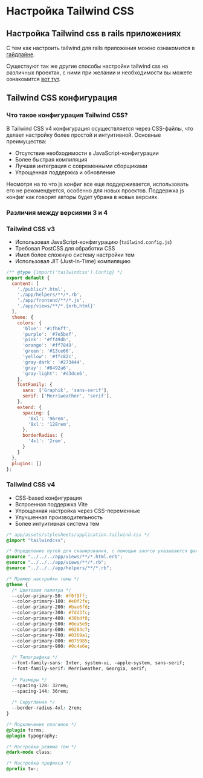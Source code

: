 # Настройка Tailwind CSS

## Настройка Tailwind css в rails приложениях

С тем как настроить tailwind для rails приложения можно ознакомится в [гайдлайне](../../guidelines/front-end-stack-setup/).

Существуют так же другие способы настройки tailwind css на различных проектах, с ними при желании и необходимости вы можете ознакомится [вот тут](https://tailwindcss.com/docs/installation/using-vite).

## Tailwind CSS конфигурация

### Что такое конфигурация Tailwind CSS?

В Tailwind CSS v4 конфигурация осуществляется через CSS-файлы, что делает настройку более простой и интуитивной. Основные преимущества:

- Отсутствие необходимости в JavaScript-конфигурации
- Более быстрая компиляция
- Лучшая интеграция с современными сборщиками
- Упрощенная поддержка и обновление

Несмотря на то что js конфиг все еще поддерживается, использовать его не рекомендуется, особенно для новых проектов. Поддержка js конфиг как говорят авторы будет убрана в новых версиях.

### Различия между версиями 3 и 4

### Tailwind CSS v3

- Использовал JavaScript-конфигурацию (`tailwind.config.js`)
- Требовал PostCSS для обработки CSS
- Имел более сложную систему настройки тем
- Использовал JIT (Just-In-Time) компиляцию

```js
/** @type {import('tailwindcss').Config} */
export default {
  content: [
    './public/*.html',
    './app/helpers/**/*.rb',
    './app/frontend/**/*.js',
    './app/views/**/*.{erb,html}'
  ],
  theme: {
    colors: {
      'blue': '#1fb6ff',
      'purple': '#7e5bef',
      'pink': '#ff49db',
      'orange': '#ff7849',
      'green': '#13ce66',
      'yellow': '#ffc82c',
      'gray-dark': '#273444',
      'gray': '#8492a6',
      'gray-light': '#d3dce6',
    },
    fontFamily: {
      sans: ['Graphik', 'sans-serif'],
      serif: ['Merriweather', 'serif'],
    },
    extend: {
      spacing: {
        '8xl': '96rem',
        '9xl': '128rem',
      },
      borderRadius: {
        '4xl': '2rem',
      }
    }
  },
  plugins: []
};
```

### Tailwind CSS v4

- CSS-based конфигурация
- Встроенная поддержка Vite
- Упрощенная настройка через CSS-переменные
- Улучшенная производительность
- Более интуитивная система тем

```css
/* app/assets/stylesheets/application.tailwind.css */
@import "tailwindcss";

/* Определение путей для сканирования, с помощью source указываются файла в которых может быть использован tailwind css. */
@source "../../../app/views/**/*.html.erb";
@source "../../../app/views/**/*.rb";
@source "../../../app/helpers/**/*.rb";

/* Пример настройки темы */
@theme {
  /* Цветовая палитра */
  --color-primary-50: #f0f9ff;
  --color-primary-100: #e0f2fe;
  --color-primary-200: #bae6fd;
  --color-primary-300: #7dd3fc;
  --color-primary-400: #38bdf8;
  --color-primary-500: #0ea5e9;
  --color-primary-600: #0284c7;
  --color-primary-700: #0369a1;
  --color-primary-800: #075985;
  --color-primary-900: #0c4a6e;

  /* Типографика */
  --font-family-sans: Inter, system-ui, -apple-system, sans-serif;
  --font-family-serif: Merriweather, Georgia, serif;
  
  /* Размеры */
  --spacing-128: 32rem;
  --spacing-144: 36rem;
  
  /* Скругления */
  --border-radius-4xl: 2rem;
}

/* Подключение плагинов */
@plugin forms;
@plugin typography;

/* Настройка режима тем */
@dark-mode class;

/* Настройка префикса */
@prefix tw-;
```
